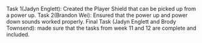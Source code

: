 Task 1(Jadyn Englett): Created the Player Shield that can be picked up from a power up. 
Task 2(Brandon Wei): Ensured that the power up and power down sounds worked properly. 
Final Task (Jadyn Englett and Brody Townsend): made sure that the tasks from week 11 and 12 are complete and included.
